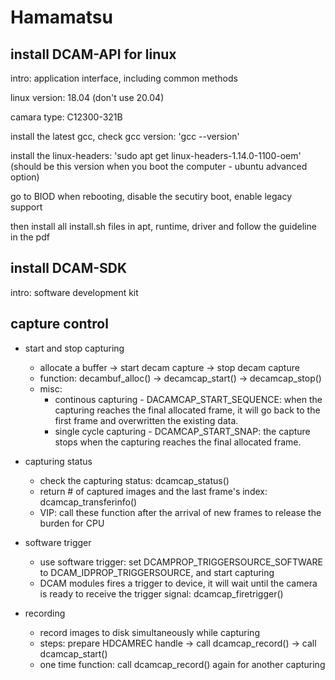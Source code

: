 # Hamamatsu

## install DCAM-API for linux 

intro: application interface, including common methods

linux version: 18.04 (don't use 20.04)

camara type: C12300-321B

install the latest gcc, check gcc version: 'gcc --version'

install the linux-headers: 'sudo apt get linux-headers-1.14.0-1100-oem' (should be this version when you boot the computer - ubuntu advanced option)

go to BIOD when rebooting, disable the secutiry boot, enable legacy support

then install all install.sh files in apt, runtime, driver and follow the guideline in the pdf

## install DCAM-SDK

intro: software development kit

## capture control

- start and stop capturing
  - allocate a buffer -> start decam capture -> stop decam capture
  - function: decambuf_alloc() -> decamcap_start() -> decamcap_stop()
  - misc: 
    - continous capturing - DACAMCAP_START_SEQUENCE: when the capturing reaches the final allocated frame, it will go back to the first frame and overwritten the existing data.
    - single cycle capturing - DCAMCAP_START_SNAP: the capture stops when the capturing reaches the final allocated frame.

- capturing status
  - check the capturing status: dcamcap_status()
  - return # of captured images and the last frame's index: dcamcap_transferinfo()
  - VIP: call these function after the arrival of new frames to release the burden for CPU
  
- software trigger
  - use software trigger: set DCAMPROP_TRIGGERSOURCE_SOFTWARE to DCAM_IDPROP_TRIGGERSOURCE, and start capturing
  - DCAM modules fires a trigger to device, it will wait until the camera is ready to receive the trigger signal: dcamcap_firetrigger()
  
- recording
  - record images to disk simultaneously while capturing
  - steps: prepare HDCAMREC handle -> call dcamcap_record() -> call dcamcap_start()
  - one time function: call dcamcap_record() again for another capturing
  
